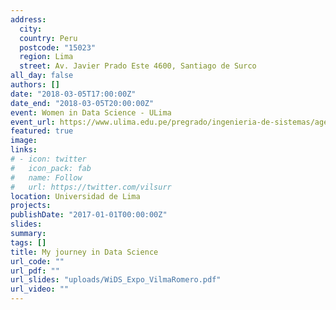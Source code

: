 ```yaml
---
address:
  city: 
  country: Peru
  postcode: "15023"
  region: Lima
  street: Av. Javier Prado Este 4600, Santiago de Surco
all_day: false
authors: []
date: "2018-03-05T17:00:00Z"
date_end: "2018-03-05T20:00:00Z"
event: Women in Data Science - ULima
event_url: https://www.ulima.edu.pe/pregrado/ingenieria-de-sistemas/agenda/conferencia-women-data-science-wids-2018
featured: true
image:
links:
# - icon: twitter
#   icon_pack: fab
#   name: Follow
#   url: https://twitter.com/vilsurr
location: Universidad de Lima
projects:
publishDate: "2017-01-01T00:00:00Z"
slides: 
summary:
tags: []
title: My journey in Data Science
url_code: ""
url_pdf: ""
url_slides: "uploads/WiDS_Expo_VilmaRomero.pdf"
url_video: ""
---
```


